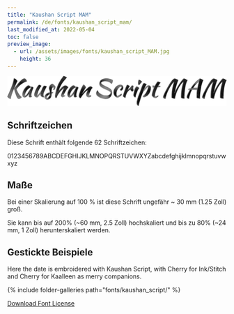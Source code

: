 ```yaml
---
title: "Kaushan Script MAM"
permalink: /de/fonts/kaushan_script_mam/
last_modified_at: 2022-05-04
toc: false
preview_image:
  - url: /assets/images/fonts/kaushan_script_MAM.jpg
    height: 36
---
```

![KaushanScript](/assets/images/fonts/kaushan_script_MAM.jpg)


## Schriftzeichen

Diese Schrift enthält folgende 62 Schriftzeichen:


0123456789ABCDEFGHIJKLMNOPQRSTUVWXYZabcdefghijklmnopqrstuvwxyz






## Maße

Bei einer Skalierung auf 100 % ist diese Schrift ungefähr ~ 30 mm (1.25 Zoll) groß.

Sie kann bis auf 200% (~60 mm, 2.5 Zoll) hochskaliert und bis zu  80% (~24 mm, 1 Zoll) herunterskaliert werden.


## Gestickte Beispiele

Here the date is embroidered with Kaushan Script, with  Cherry for Ink/Stitch and Cherry for Kaalleen as merry companions.

{% include folder-galleries path="fonts/kaushan_script/" %}

[Download Font License](https://github.com/inkstitch/inkstitch/tree/main/fonts/kaushan_script_MAM/LICENSE)
